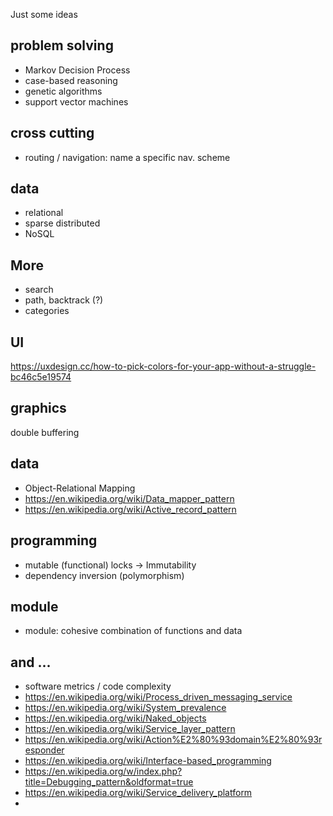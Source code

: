 Just some ideas

## problem solving

* Markov Decision Process
* case-based reasoning
* genetic algorithms
* support vector machines

## cross cutting

* routing / navigation: name a specific nav. scheme

## data

  * relational
  * sparse distributed
  * NoSQL

## More

* search
* path, backtrack (?)
* categories

## UI

https://uxdesign.cc/how-to-pick-colors-for-your-app-without-a-struggle-bc46c5e19574

## graphics

double buffering

## data

* Object-Relational Mapping
* https://en.wikipedia.org/wiki/Data_mapper_pattern
* https://en.wikipedia.org/wiki/Active_record_pattern

## programming

* mutable (functional) locks -> Immutability
* dependency inversion (polymorphism)

## module

* module: cohesive combination of functions and data

## and ...
* software metrics / code complexity
* https://en.wikipedia.org/wiki/Process_driven_messaging_service
* https://en.wikipedia.org/wiki/System_prevalence
* https://en.wikipedia.org/wiki/Naked_objects
* https://en.wikipedia.org/wiki/Service_layer_pattern
* https://en.wikipedia.org/wiki/Action%E2%80%93domain%E2%80%93responder
* https://en.wikipedia.org/wiki/Interface-based_programming
* https://en.wikipedia.org/w/index.php?title=Debugging_pattern&oldformat=true
* https://en.wikipedia.org/wiki/Service_delivery_platform
*